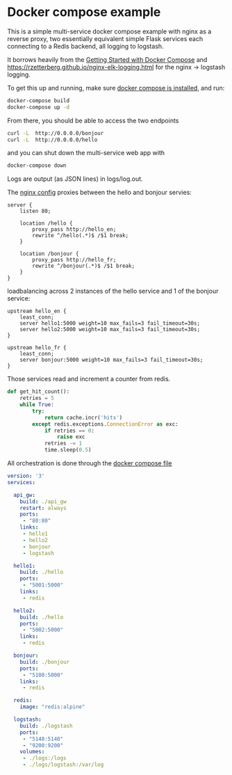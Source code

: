 # Docker compose example

This is a simple multi-service docker compose example with nginx
as a reverse proxy, two essentially equivalent simple Flask services
each connecting to a Redis backend, all logging to logstash.

It borrows heavily from the [Getting Started with Docker
Compose](https://docs.docker.com/compose/gettingstarted) and
https://rzetterberg.github.io/nginx-elk-logging.html for the nginx
-> logstash logging.

To get this up and running, make sure [docker compose is installed](https://docs.docker.com/compose/install/),
and run:

```bash
docker-compose build
docker-compose up -d
```

From there, you should be able to access the two endpoints

```bash
curl -L  http://0.0.0.0/bonjour
curl -L  http://0.0.0.0/hello
```

and you can shut down the multi-service web app with

```bash
docker-compose down
```

Logs are output (as JSON lines) in logs/log.out. 

The [nginx config](api_gw/nginx.conf) proxies 
between the hello and bonjour servies:

```
server {
    listen 80;

    location /hello {
        proxy_pass http://hello_en;
        rewrite ^/hello(.*)$ /$1 break;
    }

    location /bonjour {
        proxy_pass http://hello_fr;
        rewrite ^/bonjour(.*)$ /$1 break;
    }
}
```

loadbalancing across 2 instances of the hello service and 1 of the bonjour service:

```
upstream hello_en {
    least_conn;
    server hello1:5000 weight=10 max_fails=3 fail_timeout=30s;
    server hello2:5000 weight=10 max_fails=3 fail_timeout=30s;
}

upstream hello_fr {
    least_conn;
    server bonjour:5000 weight=10 max_fails=3 fail_timeout=30s;
}
```

Those services read and increment a counter from redis.

```python
def get_hit_count():
    retries = 5
    while True:
        try:
            return cache.incr('hits')
        except redis.exceptions.ConnectionError as exc:
            if retries == 0:
                raise exc
            retries -= 1
            time.sleep(0.5)
```

All orchestration is done through the [docker compose file](docker-compose.yml)

```yaml
version: '3'
services:

  api_gw:
    build: ./api_gw
    restart: always
    ports:
     - "80:80"
    links:
     - hello1
     - hello2
     - bonjour
     - logstash

  hello1:
    build: ./hello
    ports:
     - "5001:5000"
    links:
     - redis

  hello2:
    build: ./hello
    ports:
     - "5002:5000"
    links:
     - redis

  bonjour:
    build: ./bonjour
    ports:
     - "5100:5000"
    links:
     - redis

  redis:
    image: "redis:alpine"

  logstash:
    build: ./logstash
    ports:
     - "5140:5140"
     - "9200:9200"
    volumes:
     - ./logs:/logs
     - ./logs/logstash:/var/log
```
